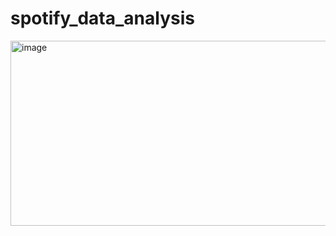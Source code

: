 # spotify_data_analysis
<img width="1042" height="296" alt="image" src="https://github.com/user-attachments/assets/4e161060-7b38-4868-b76d-53dcc84880fb" />
